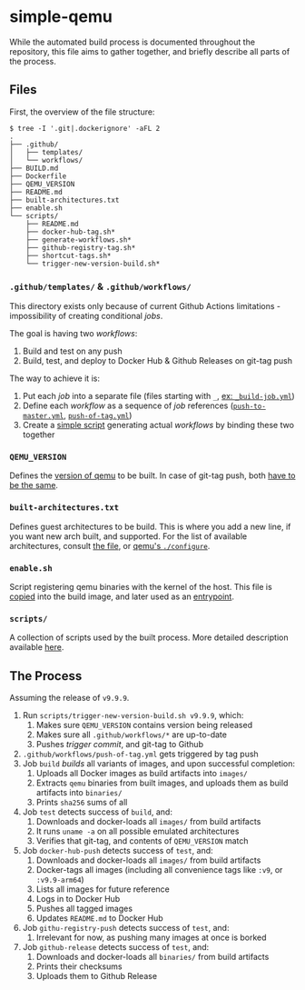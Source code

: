 simple-qemu
============

While the automated build process is documented throughout the repository, this file aims to gather together, and briefly describe all parts of the process.

Files
------

First, the overview of the file structure:

```
$ tree -I '.git|.dockerignore' -aFL 2
.
├── .github/
│   ├── templates/
│   └── workflows/
├── BUILD.md
├── Dockerfile
├── QEMU_VERSION
├── README.md
├── built-architectures.txt
├── enable.sh
└── scripts/
    ├── README.md
    ├── docker-hub-tag.sh*
    ├── generate-workflows.sh*
    ├── github-registry-tag.sh*
    ├── shortcut-tags.sh*
    └── trigger-new-version-build.sh*
```

### `.github/templates/` & `.github/workflows/`

This directory exists only because of current Github Actions limitations - impossibility of creating conditional _jobs_.

The goal is having two _workflows_:

1. Build and test on any push
1. Build, test, and deploy to Docker Hub & Github Releases on git-tag push

The way to achieve it is:

1. Put each _job_ into a separate file (files starting with `_`, [ex: `_build-job.yml`])
1. Define each _workflow_ as a sequence of _job_ references ([`push-to-master.yml`], [`push-of-tag.yml`])
1. Create a [simple script] generating actual _workflows_ by binding these two together

[ex: `_build-job.yml`]: .github/templates/_build-job.yml
[`push-to-master.yml`]: .github/templates/push-to-master.yml
[`push-of-tag.yml`]: .github/templates/push-of-tag.yml
[simple script]: scripts/generate-workflows.sh

### `QEMU_VERSION`

Defines the [version of qemu] to be built.  In case of git-tag push, both [have to be the same].

[version of qemu]: https://github.com/qemu/qemu/releases
[have to be the same]: https://github.com/meeDamian/simple-qemu/blob/1c4591f7709984522ce52db984d55ad487ee7640/.github/workflows/push-of-tag.yml#L146-L149

### `built-architectures.txt`

Defines guest architectures to be build.  This is where you add a new line, if you want new arch built, and supported.  For the list of available architectures, consult [the file], or [qemu's `./configure`].

[the file]: ./built-architectures.txt
[qemu's `./configure`]: https://github.com/qemu/qemu/blob/master/configure

### `enable.sh`

Script registering qemu binaries with the kernel of the host.  This file is [copied] into the build image, and later used as an [entrypoint].

[copied]: https://github.com/meeDamian/simple-qemu/blob/1c4591f7709984522ce52db984d55ad487ee7640/Dockerfile#L78
[entrypoint]: https://github.com/meeDamian/simple-qemu/blob/1c4591f7709984522ce52db984d55ad487ee7640/Dockerfile#L86

### `scripts/`

A collection of scripts used by the built process.  More detailed description available [here].

[here]: scripts/README.md

The Process
------------

Assuming the release of `v9.9.9`.

1. Run `scripts/trigger-new-version-build.sh v9.9.9`, which:
    1. Makes sure `QEMU_VERSION` contains version being released
    1. Makes sure all `.github/workflows/*` are up-to-date
    1. Pushes _trigger commit_, and git-tag to Github
1. `.github/workflows/push-of-tag.yml` gets triggered by tag push
1. Job `build` _builds_ all variants of images, and upon successful completion:
    1. Uploads all Docker images as build artifacts into `images/`
    1. Extracts `qemu` binaries from built images, and uploads them as build artifacts into `binaries/`
    1. Prints `sha256` sums of all
1. Job `test` detects success of `build`, and:
    1. Downloads and docker-loads all `images/` from build artifacts
    1. It runs `uname -a` on all possible emulated architectures
    1. Verifies that git-tag, and contents of `QEMU_VERSION` match
1. Job `docker-hub-push` detects success of `test`, and:
    1. Downloads and docker-loads all `images/` from build artifacts
    1. Docker-tags all images (including all convenience tags like `:v9`, or `:v9.9-arm64`)
    1. Lists all images for future reference
    1. Logs in to Docker Hub
    1. Pushes all tagged images
    1. Updates `README.md` to Docker Hub
1. Job `githu-registry-push` detects success of `test`, and:
    1. Irrelevant for now, as pushing many images at once is borked
1. Job `github-release` detects success of `test`, and:
    1. Downloads and docker-loads all `binaries/` from build artifacts
    1. Prints their checksums
    1. Uploads them to Github Release


